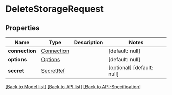 # DeleteStorageRequest

## Properties
Name | Type | Description | Notes
------------ | ------------- | ------------- | -------------
**connection** | [Connection](../Models/Connection.md) |  | [default: null]
**options** | [Options](../Models/Options.md) |  | [default: null]
**secret** | [SecretRef](../Models/SecretRef.md) |  | [optional] [default: null]

[[Back to Model list]](../README.md#documentation-for-models) [[Back to API list]](../README.md#documentation-for-api-endpoints) [[Back to API-Specification]](../README.md)

